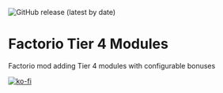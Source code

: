 ![GitHub release (latest by date)](https://img.shields.io/github/v/release/Porkchop13/Factorio-Modules-T4?label=Release) 

# Factorio Tier 4 Modules
Factorio mod adding Tier 4 modules with configurable bonuses
 
[![ko-fi](https://ko-fi.com/img/githubbutton_sm.svg)](https://ko-fi.com/Q5Q3BKJE8)
